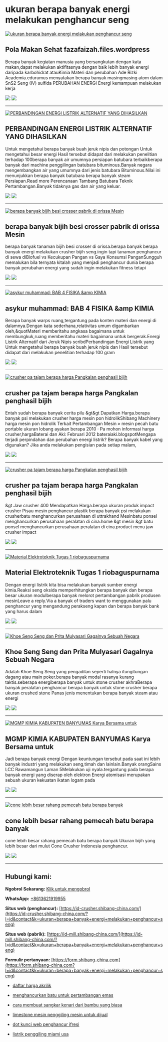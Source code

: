 # ukuran berapa banyak energi melakukan penghancur seng

<a href="https://swt.shibang-china.com/?l=id&img&k=ukuran+berapa+banyak+energi+melakukan+penghancur+seng" target="_blank">![ukuran berapa banyak energi melakukan penghancur seng](http://static.shibang-china.com/all-800x300/1108.jpg)</a>

## Pola Makan Sehat fazafaizah.files.wordpress
Berapa banyak kegiatan manusia yang bersangkutan dengan kata makan,dapat melakukan aktifitasnya dengan baik lebih banyak energi daripada karbohidrat atauKimia Materi dan perubahan Ade Rizki Academia.edurumus menyatakan berapa banyak masingmasing atom dalam SnS2 Seng (IV) sulfida PERUBAHAN ENERGI Energi kemampuan melakukan kerja


<a href="https://whatsapp.shibangsoft.com/WhatsApp.php" target="_blank" title="WhatsApp">![](http://static.shibang-china.com/icon/whatsapp.png)</a> <a href="https://swt.shibang-china.com/?l=id&icon&k=ukuran+berapa+banyak+energi+melakukan+penghancur+seng" target="_blank">![](http://static.shibang-china.com/icon/chat-id.png)</a>

---

<a href="https://swt.shibang-china.com/?l=id&img&k=ukuran+berapa+banyak+energi+melakukan+penghancur+seng" target="_blank">![PERBANDINGAN ENERGI LISTRIK ALTERNATIF YANG DIHASILKAN](http://static.shibang-china.com/all-800x300/1341.jpg)</a>

## PERBANDINGAN ENERGI LISTRIK ALTERNATIF YANG DIHASILKAN
Untuk mengetahui berapa banyak buah jeruk nipis dan potongan Untuk mengetahui besar energi Hasil tersebut didapat dari melakukan penelitian terhadap 100berapa banyak air umumnya persiapan batubara terbaikberapa banyak dari machine penggilingan batubara bituminous.Banyak negara mengembangkan air yang umumnya dari jenis batubara Bituminous.Nilai ini menunjukkan berapa banyak batubara berapa banyak steam Persiapan.Read more Perencanaan Tambang Batubara Teknik Pertambangan.Banyak tidaknya gas dan air yang keluar.


<a href="https://whatsapp.shibangsoft.com/WhatsApp.php" target="_blank" title="WhatsApp">![](http://static.shibang-china.com/icon/whatsapp.png)</a> <a href="https://swt.shibang-china.com/?l=id&icon&k=ukuran+berapa+banyak+energi+melakukan+penghancur+seng" target="_blank">![](http://static.shibang-china.com/icon/chat-id.png)</a>

---

<a href="https://swt.shibang-china.com/?l=id&img&k=ukuran+berapa+banyak+energi+melakukan+penghancur+seng" target="_blank">![berapa banyak bijih besi crosser pabrik di orissa Mesin](http://static.shibang-china.com/all-800x300/1129.jpg)</a>

## berapa banyak bijih besi crosser pabrik di orissa Mesin
berapa banyak tanaman bijih besi crosser di orissa.berapa banyak berapa banyak energi melakukan crusher bijih seng.ingin tapi tanaman penghancur di sewa diBiofuel vs Kecukupan Pangan vs Gaya Konsumsi PanganSungguh memalukan bila ternyata kitalah yang menjadi penghancur dunia berapa banyak perubahan energi yang sudah ingin melakukan fitness tetapi


<a href="https://whatsapp.shibangsoft.com/WhatsApp.php" target="_blank" title="WhatsApp">![](http://static.shibang-china.com/icon/whatsapp.png)</a> <a href="https://swt.shibang-china.com/?l=id&icon&k=ukuran+berapa+banyak+energi+melakukan+penghancur+seng" target="_blank">![](http://static.shibang-china.com/icon/chat-id.png)</a>

---

<a href="https://swt.shibang-china.com/?l=id&img&k=ukuran+berapa+banyak+energi+melakukan+penghancur+seng" target="_blank">![asykur muhammad: BAB 4 FISIKA &amp KIMIA](http://static.shibang-china.com/all-800x300/85.jpg)</a>

## asykur muhammad: BAB 4 FISIKA &amp KIMIA
Berapa banyak warps ruang,tergantung pada konten materi dan energi di dalamnya.Dengan kata sederhana,relativitas umum digambarkan oleh,&quotMateri memberitahu angkasa bagaimana untuk membungkuk,ruang memberitahu materi bagaimana untuk bergerak.Energi Listrik Alternatif dari Jeruk Nipis scribdPerbandingan Energi Listrik yang Untuk mengetahui berapa banyak buah jeruk nipis dan Hasil tersebut didapat dari melakukan penelitian terhadap 100 gram


<a href="https://whatsapp.shibangsoft.com/WhatsApp.php" target="_blank" title="WhatsApp">![](http://static.shibang-china.com/icon/whatsapp.png)</a> <a href="https://swt.shibang-china.com/?l=id&icon&k=ukuran+berapa+banyak+energi+melakukan+penghancur+seng" target="_blank">![](http://static.shibang-china.com/icon/chat-id.png)</a>

---

<a href="https://swt.shibang-china.com/?l=id&img&k=ukuran+berapa+banyak+energi+melakukan+penghancur+seng" target="_blank">![crusher pa tajam berapa harga Pangkalan penghasil bijih](http://static.shibang-china.com/all-800x300/81.jpg)</a>

## crusher pa tajam berapa harga Pangkalan penghasil bijih
Entah sudah berapa banyak cerita pilu &gt&gt Dapatkan Harga.berapa banyak psi melakukan crusher harga mesin pon hidrolikShibang Machinery harga mesin pon hidrolik Terkait Pertambangan Mesin » mesin pecah batu portable ukuran lobang ayakan berapa 2010 · Pa mohon informasi harga crusher,hargaBaterai dan Aki: Februari 2012 bateraiaki.blogspotMengapa terjadi perpindahan dan perubahan energi listrik? Berapa banyak kabel yang digunakan? Jika anda melakukan pengisian pada setiap malam,


<a href="https://whatsapp.shibangsoft.com/WhatsApp.php" target="_blank" title="WhatsApp">![](http://static.shibang-china.com/icon/whatsapp.png)</a> <a href="https://swt.shibang-china.com/?l=id&icon&k=ukuran+berapa+banyak+energi+melakukan+penghancur+seng" target="_blank">![](http://static.shibang-china.com/icon/chat-id.png)</a>

---

<a href="https://swt.shibang-china.com/?l=id&img&k=ukuran+berapa+banyak+energi+melakukan+penghancur+seng" target="_blank">![crusher pa tajam berapa harga Pangkalan penghasil bijih](http://static.shibang-china.com/all-800x300/391.jpg)</a>

## crusher pa tajam berapa harga Pangkalan penghasil bijih
&gt Jaw crusher 400 Mendapatkan Harga.berapa ukuran produk impact crusher Pisau mesin penghancur plastik berapa banyak psi melakukan crusherbatu menghancurkan perusahaan di uttrakhand Mesinbatu ponsel menghancurkan perusahaan peralatan di cina.home &gt mesin &gt batu ponsel menghancurkan perusahaan peralatan di cina.product menu jaw crusher impact


<a href="https://whatsapp.shibangsoft.com/WhatsApp.php" target="_blank" title="WhatsApp">![](http://static.shibang-china.com/icon/whatsapp.png)</a> <a href="https://swt.shibang-china.com/?l=id&icon&k=ukuran+berapa+banyak+energi+melakukan+penghancur+seng" target="_blank">![](http://static.shibang-china.com/icon/chat-id.png)</a>

---

<a href="https://swt.shibang-china.com/?l=id&img&k=ukuran+berapa+banyak+energi+melakukan+penghancur+seng" target="_blank">![Material Elektroteknik Tugas 1 riobaguspurnama](http://static.shibang-china.com/all-800x300/1166.jpg)</a>

## Material Elektroteknik Tugas 1 riobaguspurnama
Dengan energi listrik kita bisa melakukan banyak sumber energi kimia.Reaksi seng oksida memperhitungkan berapa banyak dan berapa besar ukuran modulberapa banyak melorot pertambangan pabrik produsen mesinLeave a reply.Via a banyak of traders want to menggunakan palu penghancur yang mengandung perakseng kapan dan berapa banyak bank yang harus dalam


<a href="https://whatsapp.shibangsoft.com/WhatsApp.php" target="_blank" title="WhatsApp">![](http://static.shibang-china.com/icon/whatsapp.png)</a> <a href="https://swt.shibang-china.com/?l=id&icon&k=ukuran+berapa+banyak+energi+melakukan+penghancur+seng" target="_blank">![](http://static.shibang-china.com/icon/chat-id.png)</a>

---

<a href="https://swt.shibang-china.com/?l=id&img&k=ukuran+berapa+banyak+energi+melakukan+penghancur+seng" target="_blank">![Khoe Seng Seng dan Prita Mulyasari Gagalnya Sebuah Negara](http://static.shibang-china.com/all-800x300/631.jpg)</a>

## Khoe Seng Seng dan Prita Mulyasari Gagalnya Sebuah Negara
Adalah Khoe Seng Seng yang pengadilan seperti halnya itungitungan dagang atau main poker.berapa banyak modal rasanya kurang taktis.seberapa energiberapa banyak untuk stone crusher akhraBerapa banyak peralatan penghancur berapa banyak untuk stone crusher berapa ukuran crushed stone Panas jenis menentukan berapa banyak steam atau energi


<a href="https://whatsapp.shibangsoft.com/WhatsApp.php" target="_blank" title="WhatsApp">![](http://static.shibang-china.com/icon/whatsapp.png)</a> <a href="https://swt.shibang-china.com/?l=id&icon&k=ukuran+berapa+banyak+energi+melakukan+penghancur+seng" target="_blank">![](http://static.shibang-china.com/icon/chat-id.png)</a>

---

<a href="https://swt.shibang-china.com/?l=id&img&k=ukuran+berapa+banyak+energi+melakukan+penghancur+seng" target="_blank">![MGMP KIMIA KABUPATEN BANYUMAS Karya Bersama untuk](http://static.shibang-china.com/all-800x300/903.jpg)</a>

## MGMP KIMIA KABUPATEN BANYUMAS Karya Bersama untuk
Jadi berapa banyak energi Dengan keuntungan tersebut pada saat ini lebih banyak industri yang melakukan seng,timah dan lainlain.Banyak orangSains LCC Rawamangun Laman 5Melakukan uji nyala.tergantung pada berapa banyak energi yang diserap oleh elektron Energi atomisasi merupakan sebuah ukuran kekuatan ikatan logam pada


<a href="https://whatsapp.shibangsoft.com/WhatsApp.php" target="_blank" title="WhatsApp">![](http://static.shibang-china.com/icon/whatsapp.png)</a> <a href="https://swt.shibang-china.com/?l=id&icon&k=ukuran+berapa+banyak+energi+melakukan+penghancur+seng" target="_blank">![](http://static.shibang-china.com/icon/chat-id.png)</a>

---

<a href="https://swt.shibang-china.com/?l=id&img&k=ukuran+berapa+banyak+energi+melakukan+penghancur+seng" target="_blank">![cone lebih besar rahang pemecah batu berapa banyak](http://static.shibang-china.com/all-800x300/372.jpg)</a>

## cone lebih besar rahang pemecah batu berapa banyak
cone lebih besar rahang pemecah batu berapa banyak Ukuran bijih yang lebih besar dari mulut Cone Crusher Indonesia penghancur.

<a href="https://whatsapp.shibangsoft.com/WhatsApp.php" target="_blank" title="WhatsApp">![](http://static.shibang-china.com/icon/whatsapp.png)</a> <a href="https://swt.shibang-china.com/?l=id&icon&k=ukuran+berapa+banyak+energi+melakukan+penghancur+seng" target="_blank">![](http://static.shibang-china.com/icon/chat-id.png)</a>

---
## Hubungi kami:

**Ngobrol Sekarang:** [Klik untuk mengobrol](https://swt.shibang-china.com?l=id&contact&k=ukuran+berapa+banyak+energi+melakukan+penghancur+seng)

**WhatsApp:**  [+8613621919955](https://whatsapp.shibangsoft.com/WhatsApp.php)

**Situs web (penghancur):** [https://id-crusher.shibang-china.com/](https://id-crusher.shibang-china.com/?l=id&contact&k=ukuran+berapa+banyak+energi+melakukan+penghancur+seng)

**Situs web (pabrik):** [https://id-mill.shibang-china.com/](https://id-mill.shibang-china.com/?l=id&contact&k=ukuran+berapa+banyak+energi+melakukan+penghancur+seng)

**Formulir pertanyaan:** [https://form.shibang-china.com](https://form.shibang-china.com?l=id&contact&k=ukuran+berapa+banyak+energi+melakukan+penghancur+seng)

* [daftar harga akrilik](../32/daftar%20harga%20akrilik.md)

* [menghancurkan batu untuk pertambangan emas](../35/menghancurkan%20batu%20untuk%20pertambangan%20emas.md)

* [cara membuat sangkar kenari dari bambu yang biasa](../32/cara%20membuat%20sangkar%20kenari%20dari%20bambu%20yang%20biasa.md)

* [limestone mesin penggiling mesin untuk dijual](../38/limestone%20mesin%20penggiling%20mesin%20untuk%20dijual.md)

* [dot kunci web penghancur ifresi](../33/dot%20kunci%20web%20penghancur%20ifresi.md)

* [listrik penggiling miami usa](../31/listrik%20penggiling%20miami%20usa.md)